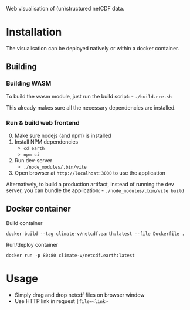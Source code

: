 Web visualisation of (un)structured netCDF data.

# Installation
The visualisation can be deployed natively or within a docker container.

## Building

### Building WASM
To build the wasm module, just run the build script:
    - `./build.nre.sh`

This already makes sure all the necessary dependencies are installed.

### Run & build web frontend

0. Make sure nodejs (and npm) is installed
1. Install NPM dependencies
    - `cd earth`
    - `npm ci`
2. Run dev-server
    - `./node_modules/.bin/vite`
3. Open browser at `http://localhost:3000` to use the application

Alternatively, to build a production artifact, instead of running the dev server, you can bundle the application:
    - `./node_modules/.bin/vite build`

## Docker container

Build container
```
docker build --tag climate-v/netcdf.earth:latest --file Dockerfile .
```

Run/deploy container
```
docker run -p 80:80 climate-v/netcdf.earth:latest
```

# Usage

- Simply drag and drop netcdf files on browser window
- Use HTTP link in request `|file=<link>`
